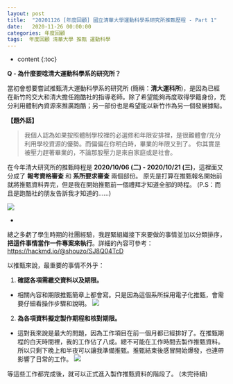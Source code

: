 ```yaml
---
layout: post
title:  "20201126 [年度回顧] 國立清華大學運動科學系研究所推甄歷程 - Part 1"
date:   2020-11-26 00:00:00
categories: 年度回顧
tags:  年度回顧 清華大學 推甄 運動科學
---
```



* content
{:toc}


**Q - 為什麼要唸清大運動科學系的研究所？**

當初會想要嘗試推甄清大運動科學系的研究所 (簡稱：**清大運科所**)，是因為已經在新竹的交大和清大擔任跑酷社的指導老師。除了希望能夠再度取得學籍身份，充分利用體制內資源來推廣跑酷；另一部份也是希望能以新竹作為另一個發展據點。

**【題外話】**
> 我個人認為如果按照體制學校裡的必選修和年限安排裡，是很難體會/充分利用學校資源的優勢。而偏偏在你明白時，畢業的年限又到了。
> 你其實是被壓力趕著畢業的，不論那股壓力是來自家庭或是社會。

在今年清大研究所的推甄時程是 **2020/10/06 (二) - 2020/10/21 (三)**，這裡面又分成了 **報考資格審查** 和 **系所要求審查** 兩個部份。
原先是打算在推甄報名開始前就將推甄資料弄完，但是我在開始推甄前一個禮拜才知道全部的時程。
(P.S：而且是跑酷社的朋友告訴我才知道的......)

![](https://i.imgur.com/24wwvYh.jpg)


-


總之多虧了學生時期的社團經驗，我趕緊組織接下來要做的事情並加以分類排序，**把這件事情當作一件專案來執行**。詳細的內容可參考：https://hackmd.io/@shouzo/SJ8Q04TcD

以推甄來說，最重要的事情不外乎：
1. **確認各項需繳交資料以及期限。**
* 相關內容和期限推甄簡章上都會寫。只是因為這個系所採用電子化推甄，會需要仔細看操作步驟和說明。
![](https://i.imgur.com/R1oW0OT.png)


2. **為各項資料擬定製作期程和核對期限。**
* 這對我來說是最大的問題，因為工作項目在前一個月都已經排好了。在推甄期程的白天時間裡，我的工作佔了八成。總不可能在工作時間去製作推甄資料。所以只剩下晚上和半夜可以讓我準備推甄。推甄結束後感冒開始爆發，也連帶影響了日常的工作。
![](https://i.imgur.com/59HEfuj.png)


等這些工作都完成後，就可以正式進入製作推甄資料的階段了。
(未完待續)
